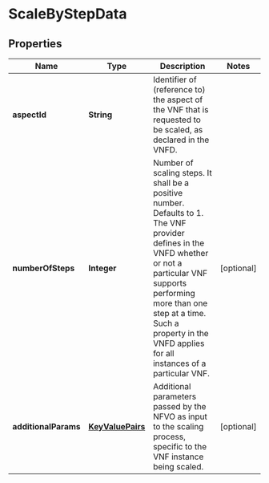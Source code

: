 
# ScaleByStepData

## Properties
Name | Type | Description | Notes
------------ | ------------- | ------------- | -------------
**aspectId** | **String** | Identifier of (reference to) the aspect of the VNF that is requested to be scaled, as declared in the VNFD.  | 
**numberOfSteps** | **Integer** | Number of scaling steps. It shall be a positive number. Defaults to 1. The VNF provider defines in the VNFD whether or not a particular VNF supports performing more than one step at a time. Such a property in the VNFD applies for all instances of a particular VNF.  |  [optional]
**additionalParams** | [**KeyValuePairs**](KeyValuePairs.md) | Additional parameters passed by the NFVO as input to the scaling process, specific to the VNF instance being scaled.  |  [optional]



